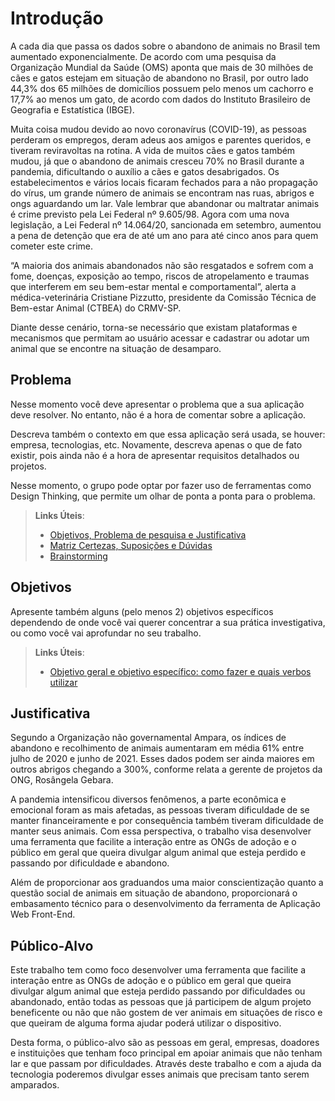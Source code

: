 # Introdução

A cada dia que passa os dados sobre o abandono de animais no Brasil tem aumentado exponencialmente. De acordo com uma pesquisa da Organização Mundial da Saúde (OMS) aponta que mais de 30 milhões de cães e gatos estejam em situação de abandono no Brasil, por outro lado 44,3% dos 65 milhões de domicílios possuem pelo menos um cachorro e 17,7% ao menos um gato, de acordo com dados do Instituto Brasileiro de Geografia e Estatística (IBGE).

Muita coisa mudou devido ao novo coronavírus (COVID-19), as pessoas perderam os empregos, deram adeus aos amigos e parentes queridos, e tiveram reviravoltas na rotina. A vida de muitos cães e gatos também mudou, já que o abandono de animais cresceu 70% no Brasil durante a pandemia, dificultando o auxílio a cães e gatos desabrigados. Os estabelecimentos e vários locais ficaram fechados para a não propagação do vírus, um grande número de animais se encontram nas ruas, abrigos e ongs aguardando um lar. Vale lembrar que abandonar ou maltratar animais é crime previsto pela Lei Federal nº 9.605/98. Agora com uma nova legislação, a Lei Federal nº 14.064/20, sancionada em setembro, aumentou a pena de detenção que era de até um ano para até cinco anos para quem cometer este crime.

“A maioria dos animais abandonados não são resgatados e sofrem com a fome, doenças, exposição ao tempo, riscos de atropelamento e traumas que interferem em seu bem-estar mental e comportamental”, alerta a médica-veterinária Cristiane Pizzutto, presidente da Comissão Técnica de Bem-estar Animal (CTBEA) do CRMV-SP.

Diante desse cenário, torna-se necessário que existam plataformas e mecanismos que permitam ao usuário acessar e cadastrar ou adotar um animal que se encontre na situação de desamparo.


## Problema
Nesse momento você deve apresentar o problema que a sua aplicação deve  resolver. No entanto, não é a hora de comentar sobre a aplicação.

Descreva também o contexto em que essa aplicação será usada, se  houver: empresa, tecnologias, etc. Novamente, descreva apenas o que de  fato existir, pois ainda não é a hora de apresentar requisitos  detalhados ou projetos.

Nesse momento, o grupo pode optar por fazer uso  de ferramentas como Design Thinking, que permite um olhar de ponta a ponta para o problema.

> **Links Úteis**:
> - [Objetivos, Problema de pesquisa e Justificativa](https://medium.com/@versioparole/objetivos-problema-de-pesquisa-e-justificativa-c98c8233b9c3)
> - [Matriz Certezas, Suposições e Dúvidas](https://medium.com/educa%C3%A7%C3%A3o-fora-da-caixa/matriz-certezas-suposi%C3%A7%C3%B5es-e-d%C3%BAvidas-fa2263633655)
> - [Brainstorming](https://www.euax.com.br/2018/09/brainstorming/)

## Objetivos



Apresente também alguns (pelo menos 2) objetivos específicos dependendo de onde você vai querer concentrar a sua prática investigativa, ou como você vai aprofundar no seu trabalho.
 
> **Links Úteis**:
> - [Objetivo geral e objetivo específico: como fazer e quais verbos utilizar](https://blog.mettzer.com/diferenca-entre-objetivo-geral-e-objetivo-especifico/)

## Justificativa

Segundo a Organização não governamental Ampara, os índices de abandono e recolhimento de animais aumentaram em média 61% entre julho de 2020 e junho de 2021. Esses dados podem ser ainda maiores em outros abrigos chegando a 300%, conforme relata a gerente de projetos da ONG, Rosângela Gebara. 
 
A pandemia intensificou diversos fenômenos, a parte econômica e emocional foram as mais afetadas, as pessoas tiveram dificuldade de se manter financeiramente e por consequência também tiveram dificuldade de manter seus animais. Com essa perspectiva, o trabalho visa desenvolver uma ferramenta que facilite a interação entre as ONGs de adoção e o público em geral que queira divulgar algum animal que esteja perdido e passando por dificuldade e abandono.
 
Além de proporcionar aos graduandos uma maior conscientização quanto a questão social de animais em situação de abandono, proporcionará o embasamento técnico para o desenvolvimento da ferramenta de Aplicação Web Front-End.


## Público-Alvo

Este trabalho tem como foco desenvolver uma ferramenta que facilite a interação entre as ONGs de adoção e o público em geral que queira divulgar algum animal que esteja perdido  passando por dificuldades ou abandonado, então todas as pessoas que já participem de algum projeto beneficente ou não que não gostem de ver animais em situações de risco e que queiram de alguma forma ajudar poderá utilizar o dispositivo.

Desta forma, o público-alvo são as pessoas em geral, empresas, doadores e instituições que tenham foco principal em apoiar animais que não tenham lar e que passam por dificuldades. Através deste trabalho e com a ajuda da tecnologia poderemos divulgar esses animais que precisam tanto serem amparados.


